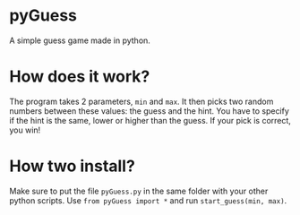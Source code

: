 # pyGuess
A simple guess game made in python.

# How does it work?
The program takes 2 parameters, `min` and `max`. It then picks two random numbers between these values: the guess and the hint. You have to specify if the hint is the same, lower or higher than the guess. If your pick is correct, you win!

# How two install?
Make sure to put the file `pyGuess.py` in the same folder with your other python scripts. Use `from pyGuess import *` and run `start_guess(min, max)`.

